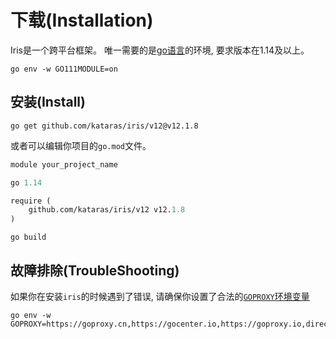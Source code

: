 # 下载(Installation)

Iris是一个跨平台框架。
唯一需要的是[go语言](https://golang.org/dl/)的环境, 要求版本在1.14及以上。

```shell
go env -w GO111MODULE=on
```

## 安装(Install)

```shell
go get github.com/kataras/iris/v12@v12.1.8
```

或者可以编辑你项目的`go.mod`文件。

```go.mod
module your_project_name

go 1.14

require (
    github.com/kataras/iris/v12 v12.1.8
)
```

```shell
go build
```

## 故障排除(TroubleShooting)

如果你在安装`iris`的时候遇到了错误, 请确保你设置了合法的[`GOPROXY`环境变量](https://github.com/golang/go/wiki/Modules#are-there-always-on-module-repositories-and-enterprise-proxies)

```shell
go env -w GOPROXY=https://goproxy.cn,https://gocenter.io,https://goproxy.io,direct
```
